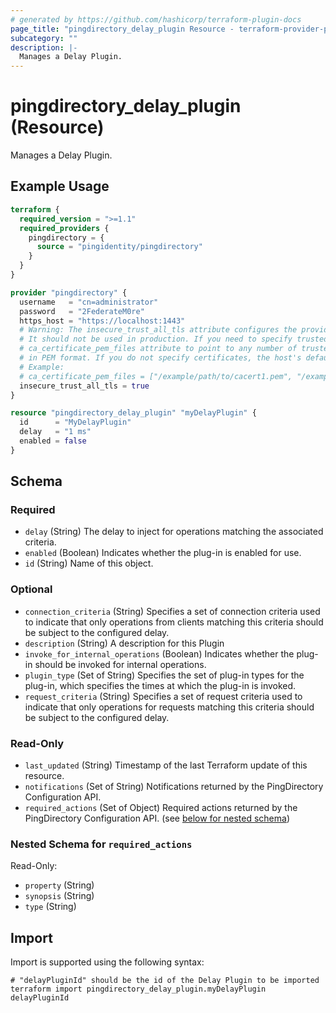 ```yaml
---
# generated by https://github.com/hashicorp/terraform-plugin-docs
page_title: "pingdirectory_delay_plugin Resource - terraform-provider-pingdirectory"
subcategory: ""
description: |-
  Manages a Delay Plugin.
---
```


# pingdirectory_delay_plugin (Resource)

Manages a Delay Plugin.

## Example Usage

```terraform
terraform {
  required_version = ">=1.1"
  required_providers {
    pingdirectory = {
      source = "pingidentity/pingdirectory"
    }
  }
}

provider "pingdirectory" {
  username   = "cn=administrator"
  password   = "2FederateM0re"
  https_host = "https://localhost:1443"
  # Warning: The insecure_trust_all_tls attribute configures the provider to trust any certificate presented by the PingDirectory server.
  # It should not be used in production. If you need to specify trusted CA certificates, use the
  # ca_certificate_pem_files attribute to point to any number of trusted CA certificate files
  # in PEM format. If you do not specify certificates, the host's default root CA set will be used.
  # Example:
  # ca_certificate_pem_files = ["/example/path/to/cacert1.pem", "/example/path/to/cacert2.pem"]
  insecure_trust_all_tls = true
}

resource "pingdirectory_delay_plugin" "myDelayPlugin" {
  id      = "MyDelayPlugin"
  delay   = "1 ms"
  enabled = false
}
```

<!-- schema generated by tfplugindocs -->
## Schema

### Required

- `delay` (String) The delay to inject for operations matching the associated criteria.
- `enabled` (Boolean) Indicates whether the plug-in is enabled for use.
- `id` (String) Name of this object.

### Optional

- `connection_criteria` (String) Specifies a set of connection criteria used to indicate that only operations from clients matching this criteria should be subject to the configured delay.
- `description` (String) A description for this Plugin
- `invoke_for_internal_operations` (Boolean) Indicates whether the plug-in should be invoked for internal operations.
- `plugin_type` (Set of String) Specifies the set of plug-in types for the plug-in, which specifies the times at which the plug-in is invoked.
- `request_criteria` (String) Specifies a set of request criteria used to indicate that only operations for requests matching this criteria should be subject to the configured delay.

### Read-Only

- `last_updated` (String) Timestamp of the last Terraform update of this resource.
- `notifications` (Set of String) Notifications returned by the PingDirectory Configuration API.
- `required_actions` (Set of Object) Required actions returned by the PingDirectory Configuration API. (see [below for nested schema](#nestedatt--required_actions))

<a id="nestedatt--required_actions"></a>
### Nested Schema for `required_actions`

Read-Only:

- `property` (String)
- `synopsis` (String)
- `type` (String)

## Import

Import is supported using the following syntax:

```shell
# "delayPluginId" should be the id of the Delay Plugin to be imported
terraform import pingdirectory_delay_plugin.myDelayPlugin delayPluginId
```
